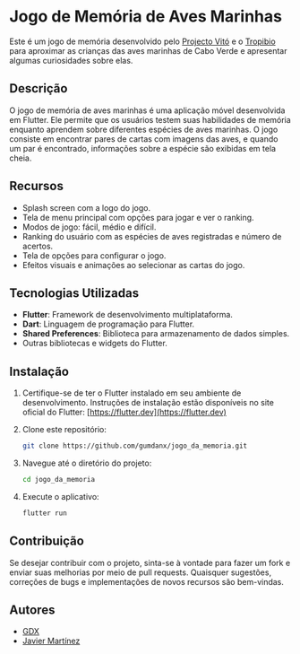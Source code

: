 # Jogo de Memória de Aves Marinhas

Este é um jogo de memória desenvolvido pelo [Projecto Vitó](https://projectovito.org/) e o [Tropibio](https://cibio-tropibio.pt/en/) para aproximar as crianças das aves marinhas de Cabo Verde e apresentar algumas curiosidades sobre elas.

## Descrição

O jogo de memória de aves marinhas é uma aplicação móvel desenvolvida em Flutter. Ele permite que os usuários testem suas habilidades de memória enquanto aprendem sobre diferentes espécies de aves marinhas. O jogo consiste em encontrar pares de cartas com imagens das aves, e quando um par é encontrado, informações sobre a espécie são exibidas em tela cheia.

## Recursos

- Splash screen com a logo do jogo.
- Tela de menu principal com opções para jogar e ver o ranking.
- Modos de jogo: fácil, médio e difícil.
- Ranking do usuário com as espécies de aves registradas e número de acertos.
- Tela de opções para configurar o jogo.
- Efeitos visuais e animações ao selecionar as cartas do jogo.

## Tecnologias Utilizadas

- **Flutter**: Framework de desenvolvimento multiplataforma.
- **Dart**: Linguagem de programação para Flutter.
- **Shared Preferences**: Biblioteca para armazenamento de dados simples.
- Outras bibliotecas e widgets do Flutter.

## Instalação

1. Certifique-se de ter o Flutter instalado em seu ambiente de desenvolvimento. Instruções de instalação estão disponíveis no site oficial do Flutter: [https://flutter.dev](https://flutter.dev)

2. Clone este repositório:

   ```bash
   git clone https://github.com/gumdanx/jogo_da_memoria.git
   ```

3. Navegue até o diretório do projeto:

   ```bash
   cd jogo_da_memoria
   ```

4. Execute o aplicativo:

   ```bash
   flutter run
   ```

## Contribuição

Se desejar contribuir com o projeto, sinta-se à vontade para fazer um fork e enviar suas melhorias por meio de pull requests. Quaisquer sugestões, correções de bugs e implementações de novos recursos são bem-vindas.

## Autores

- [GDX](https://github.com/gumdanx)
- [Javier Martínez](https://github.com/JMartinezArribas)